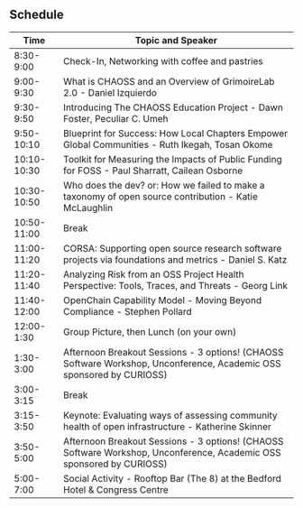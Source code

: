 ## Schedule

| Time | Topic and Speaker |
| ----- | ---- |
| 8:30-9:00 | Check-In, Networking with coffee and pastries |
| 9:00-9:30 | What is CHAOSS and an Overview of GrimoireLab 2.0 - Daniel Izquierdo|
| 9:30-9:50 | Introducing The CHAOSS Education Project - Dawn Foster, Peculiar C. Umeh |
| 9:50-10:10 | Blueprint for Success: How Local Chapters Empower Global Communities - Ruth Ikegah, Tosan Okome |
| 10:10-10:30| Toolkit for Measuring the Impacts of Public Funding for FOSS - Paul Sharratt, Cailean Osborne |
| 10:30-10:50 | Who does the dev? or: How we failed to make a taxonomy of open source contribution - Katie McLaughlin |
| 10:50-11:00 | Break |
| 11:00-11:20 | CORSA: Supporting open source research software projects via foundations and metrics - Daniel S. Katz | 
| 11:20-11:40 | Analyzing Risk from an OSS Project Health Perspective: Tools, Traces, and Threats - Georg Link |
| 11:40-12:00 | OpenChain Capability Model - Moving Beyond Compliance - Stephen Pollard |
| 12:00-1:30 | Group Picture, then Lunch (on your own) |
| 1:30-3:00 | Afternoon Breakout Sessions - 3 options! (CHAOSS Software Workshop, Unconference, Academic OSS sponsored by CURIOSS) |
| 3:00-3:15 | Break |
| 3:15-3:50 | Keynote: Evaluating ways of assessing community health of open infrastructure - Katherine Skinner  |
| 3:50-5:00 | Afternoon Breakout Sessions - 3 options! (CHAOSS Software Workshop, Unconference, Academic OSS sponsored by CURIOSS) |
| 5:00-7:00 | Social Activity - Rooftop Bar (The 8) at the Bedford Hotel & Congress Centre|



